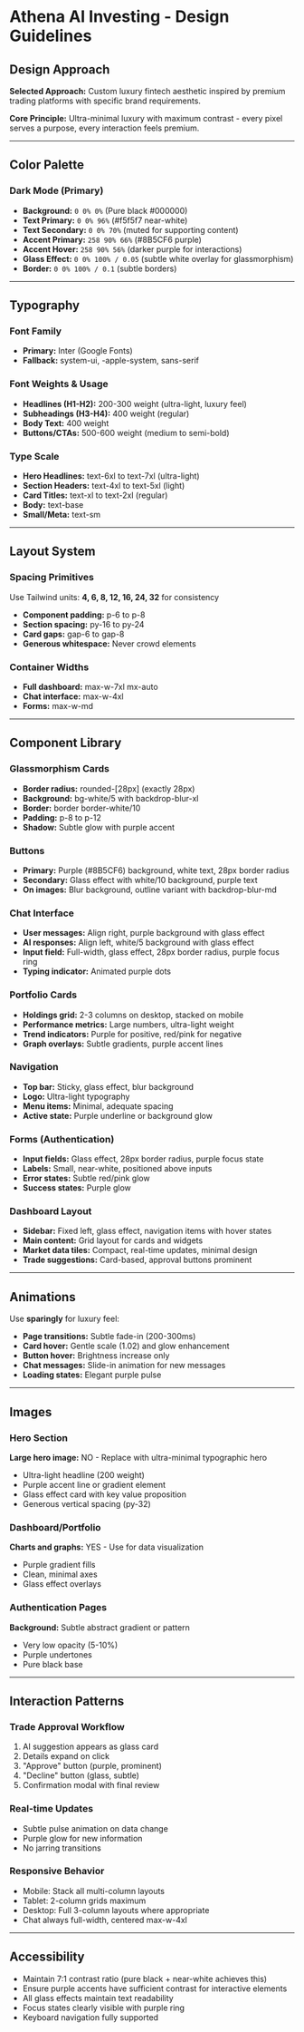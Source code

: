 # Athena AI Investing - Design Guidelines

## Design Approach
**Selected Approach:** Custom luxury fintech aesthetic inspired by premium trading platforms with specific brand requirements.

**Core Principle:** Ultra-minimal luxury with maximum contrast - every pixel serves a purpose, every interaction feels premium.

---

## Color Palette

### Dark Mode (Primary)
- **Background:** `0 0% 0%` (Pure black #000000)
- **Text Primary:** `0 0% 96%` (#f5f5f7 near-white)
- **Text Secondary:** `0 0% 70%` (muted for supporting content)
- **Accent Primary:** `258 90% 66%` (#8B5CF6 purple)
- **Accent Hover:** `258 90% 56%` (darker purple for interactions)
- **Glass Effect:** `0 0% 100% / 0.05` (subtle white overlay for glassmorphism)
- **Border:** `0 0% 100% / 0.1` (subtle borders)

---

## Typography

### Font Family
- **Primary:** Inter (Google Fonts)
- **Fallback:** system-ui, -apple-system, sans-serif

### Font Weights & Usage
- **Headlines (H1-H2):** 200-300 weight (ultra-light, luxury feel)
- **Subheadings (H3-H4):** 400 weight (regular)
- **Body Text:** 400 weight
- **Buttons/CTAs:** 500-600 weight (medium to semi-bold)

### Type Scale
- **Hero Headlines:** text-6xl to text-7xl (ultra-light)
- **Section Headers:** text-4xl to text-5xl (light)
- **Card Titles:** text-xl to text-2xl (regular)
- **Body:** text-base
- **Small/Meta:** text-sm

---

## Layout System

### Spacing Primitives
Use Tailwind units: **4, 6, 8, 12, 16, 24, 32** for consistency
- **Component padding:** p-6 to p-8
- **Section spacing:** py-16 to py-24
- **Card gaps:** gap-6 to gap-8
- **Generous whitespace:** Never crowd elements

### Container Widths
- **Full dashboard:** max-w-7xl mx-auto
- **Chat interface:** max-w-4xl
- **Forms:** max-w-md

---

## Component Library

### Glassmorphism Cards
- **Border radius:** rounded-[28px] (exactly 28px)
- **Background:** bg-white/5 with backdrop-blur-xl
- **Border:** border border-white/10
- **Padding:** p-8 to p-12
- **Shadow:** Subtle glow with purple accent

### Buttons
- **Primary:** Purple (#8B5CF6) background, white text, 28px border radius
- **Secondary:** Glass effect with white/10 background, purple text
- **On images:** Blur background, outline variant with backdrop-blur-md

### Chat Interface
- **User messages:** Align right, purple background with glass effect
- **AI responses:** Align left, white/5 background with glass effect
- **Input field:** Full-width, glass effect, 28px border radius, purple focus ring
- **Typing indicator:** Animated purple dots

### Portfolio Cards
- **Holdings grid:** 2-3 columns on desktop, stacked on mobile
- **Performance metrics:** Large numbers, ultra-light weight
- **Trend indicators:** Purple for positive, red/pink for negative
- **Graph overlays:** Subtle gradients, purple accent lines

### Navigation
- **Top bar:** Sticky, glass effect, blur background
- **Logo:** Ultra-light typography
- **Menu items:** Minimal, adequate spacing
- **Active state:** Purple underline or background glow

### Forms (Authentication)
- **Input fields:** Glass effect, 28px border radius, purple focus state
- **Labels:** Small, near-white, positioned above inputs
- **Error states:** Subtle red/pink glow
- **Success states:** Purple glow

### Dashboard Layout
- **Sidebar:** Fixed left, glass effect, navigation items with hover states
- **Main content:** Grid layout for cards and widgets
- **Market data tiles:** Compact, real-time updates, minimal design
- **Trade suggestions:** Card-based, approval buttons prominent

---

## Animations

Use **sparingly** for luxury feel:
- **Page transitions:** Subtle fade-in (200-300ms)
- **Card hover:** Gentle scale (1.02) and glow enhancement
- **Button hover:** Brightness increase only
- **Chat messages:** Slide-in animation for new messages
- **Loading states:** Elegant purple pulse

---

## Images

### Hero Section
**Large hero image:** NO - Replace with ultra-minimal typographic hero
- Ultra-light headline (200 weight)
- Purple accent line or gradient element
- Glass effect card with key value proposition
- Generous vertical spacing (py-32)

### Dashboard/Portfolio
**Charts and graphs:** YES - Use for data visualization
- Purple gradient fills
- Clean, minimal axes
- Glass effect overlays

### Authentication Pages
**Background:** Subtle abstract gradient or pattern
- Very low opacity (5-10%)
- Purple undertones
- Pure black base

---

## Interaction Patterns

### Trade Approval Workflow
1. AI suggestion appears as glass card
2. Details expand on click
3. "Approve" button (purple, prominent)
4. "Decline" button (glass, subtle)
5. Confirmation modal with final review

### Real-time Updates
- Subtle pulse animation on data change
- Purple glow for new information
- No jarring transitions

### Responsive Behavior
- Mobile: Stack all multi-column layouts
- Tablet: 2-column grids maximum
- Desktop: Full 3-column layouts where appropriate
- Chat always full-width, centered max-w-4xl

---

## Accessibility

- Maintain 7:1 contrast ratio (pure black + near-white achieves this)
- Ensure purple accents have sufficient contrast for interactive elements
- All glass effects maintain text readability
- Focus states clearly visible with purple ring
- Keyboard navigation fully supported